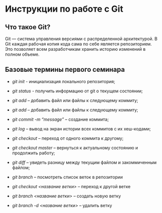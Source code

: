 # Инструкции по работе с Git

## Что такое Git?
Git — система управления версиями с распределенной архитектурой. В  Git каждая рабочая копия кода сама по себе является репозиторием. Это позволяет всем разработчикам хранить историю изменений в полном объеме.

## Базовые термины первого семинара

* *git init* - инициализация локального репозитория;
* *git status* - получить информацию от git о текущем состоянии;
* *git add* – добавить файл или файлы к следующему коммиту;
* *git add* – добавить файл или файлы к следующему коммиту;
* *git commit -m “message”* – создание коммита;
* *git log* – вывод на экран истории всех коммитов с их хеш-кодами;
* *git checkout* – переход от одного коммита к другому;
* *git checkout master* – вернуться к актуальному состоянию и продолжить работу;
* *git diff* – увидеть разницу между текущим файлом и закоммиченным файлом;
* *git branch* – посмотреть список веток в репозитории
* *git checkout <название ветки>* – переход к другой ветке

* *git branch <название ветки>* – создать новую ветку
* *git branch -d <название ветки>* – удалить ветку


